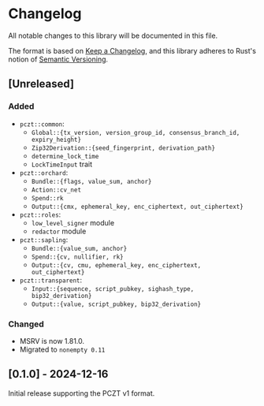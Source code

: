 # Changelog
All notable changes to this library will be documented in this file.

The format is based on [Keep a Changelog](https://keepachangelog.com/en/1.0.0/),
and this library adheres to Rust's notion of
[Semantic Versioning](https://semver.org/spec/v2.0.0.html).

## [Unreleased]

### Added
- `pczt::common`:
  - `Global::{tx_version, version_group_id, consensus_branch_id, expiry_height}`
  - `Zip32Derivation::{seed_fingerprint, derivation_path}`
  - `determine_lock_time`
  - `LockTimeInput` trait
- `pczt::orchard`:
  - `Bundle::{flags, value_sum, anchor}`
  - `Action::cv_net`
  - `Spend::rk`
  - `Output::{cmx, ephemeral_key, enc_ciphertext, out_ciphertext}`
- `pczt::roles`:
  - `low_level_signer` module
  - `redactor` module
- `pczt::sapling`:
  - `Bundle::{value_sum, anchor}`
  - `Spend::{cv, nullifier, rk}`
  - `Output::{cv, cmu, ephemeral_key, enc_ciphertext, out_ciphertext}`
- `pczt::transparent`:
  - `Input::{sequence, script_pubkey, sighash_type, bip32_derivation}`
  - `Output::{value, script_pubkey, bip32_derivation}`

### Changed
- MSRV is now 1.81.0.
- Migrated to `nonempty 0.11`

## [0.1.0] - 2024-12-16
Initial release supporting the PCZT v1 format.
